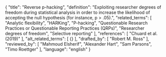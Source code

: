 {
  "title": "Reverse p-hacking",
  "definition": "Exploiting researcher degrees of freedom during statistical analysis in order to increase the likelihood of accepting the null hypothesis (for instance, p > .05).",
  "related_terms": [
    "Analytic flexibility",
    "HARKing",
    "P-hacking",
    "Questionable Research Practices or Questionable Reporting Practices (QRPs)",
    "Researcher degrees of freedom",
    "Selective reporting"
  ],
  "references": [
    "Chuard et al. (2019)"
  ],
  "alt_related_terms": [
    {}
  ],
  "drafted_by": [
    "Robert M. Ross"
  ],
  "reviewed_by": [
    "Mahmoud Elsherif",
    "Alexander Hart",
    "Sam Parsons",
    "Timo Roettger"
  ],
  "language": "english"
}
